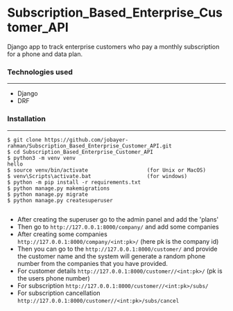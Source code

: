 # Subscription_Based_Enterprise_Customer_API
Django app to track enterprise customers who pay a monthly subscription for a phone and data plan.

### Technologies used
***
* Django
* DRF


### Installation
***
```
$ git clone https://github.com/jobayer-rahman/Subscription_Based_Enterprise_Customer_API.git
$ cd Subscription_Based_Enterprise_Customer_API
$ python3 -m venv venv
hello
$ source venv/bin/activate                   (for Unix or MacOS)
$ venv\Scripts\activate.bat                  (for windows)
$ python -m pip install -r requirements.txt
$ python manage.py makemigrations
$ python manage.py migrate
$ python manage.py createsuperuser


```
* After creating the superuser go to the admin panel and add the 'plans'
* Then go to ```http://127.0.0.1:8000/company/``` and add some companies
* After creating some companies ```http://127.0.0.1:8000/company/<int:pk>/``` (here pk is the company id)
* Then you can go to the ```http://127.0.0.1:8000/customer/``` and provide the customer name and the system will generate a random phone number from the companies that you have provided. 
* For customer details ```http://127.0.0.1:8000/customer//<int:pk>/``` (pk is the users phone number)
* For subscription ```http://127.0.0.1:8000/customer//<int:pk>/subs/```
* For subscription cancellation ```http://127.0.0.1:8000/customer//<int:pk>/subs/cancel```

